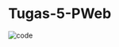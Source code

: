 # Tugas-5-PWeb
![code](https://github.com/fathurazka/Tugas-5-PWeb/assets/143975815/25bc05b5-30c8-4af2-afe6-3dcfd04d27de)
